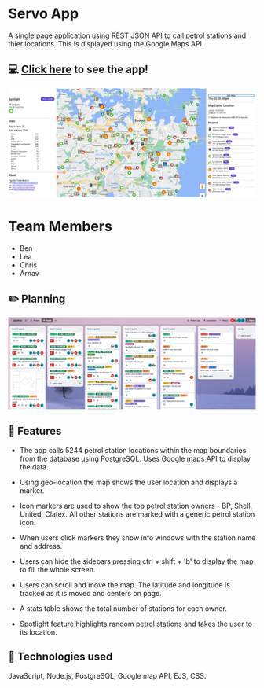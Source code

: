 # Servo App

A single page application using REST JSON API to call petrol stations and thier locations. This is displayed using the Google Maps API. 

## :computer: [Click here]() to see the app!

![screenshot](./client/images/Screenshot%202024-02-15%20at%202.20.40%20pm.png)

# Team Members

- Ben
- Lea
- Chris 
- Arnav 



## :pencil2: Planning 

![screenshot](/client/images/Screenshot%202024-02-15%20at%2012.33.19%20pm.png)

## :page_facing_up: Features 

- The app calls 5244 petrol station locations within the map boundaries from the database using PostgreSQL. Uses Google maps API to display the data. 

- Using geo-location the map shows the user location and displays a marker. 

- Icon markers are used to show the top petrol station owners - BP, Shell, United, Clatex. All other stations are marked with a generic petrol station icon. 

- When users click markers they show info windows with the station name and address.

- Users can hide the sidebars pressing ctrl + shift + 'b' to display the map to fill the whole screen. 

- Users can scroll and move the map. The latitude and longitude is tracked as it is moved and centers on page.

- A stats table shows the total number of stations for each owner. 

- Spotlight feature highlights random petrol stations and takes the user to its location. 


## :rocket: Technologies used

JavaScript, Node.js, PostgreSQL, Google map API, EJS, CSS. 


